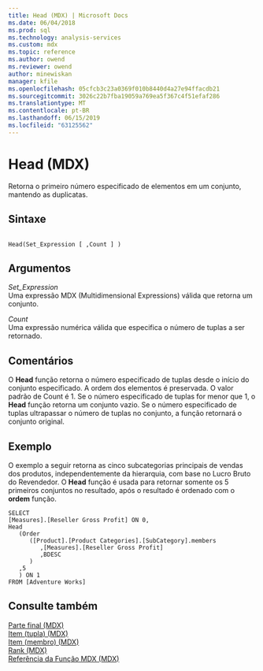 ```yaml
---
title: Head (MDX) | Microsoft Docs
ms.date: 06/04/2018
ms.prod: sql
ms.technology: analysis-services
ms.custom: mdx
ms.topic: reference
ms.author: owend
ms.reviewer: owend
author: minewiskan
manager: kfile
ms.openlocfilehash: 05cfcb3c23a0369f010b8440d4a27e94ffacdb21
ms.sourcegitcommit: 3026c22b7fba19059a769ea5f367c4f51efaf286
ms.translationtype: MT
ms.contentlocale: pt-BR
ms.lasthandoff: 06/15/2019
ms.locfileid: "63125562"
---
```

# <a name="head-mdx"></a>Head (MDX)


  Retorna o primeiro número especificado de elementos em um conjunto, mantendo as duplicatas.  
  
## <a name="syntax"></a>Sintaxe  
  
```  
  
Head(Set_Expression [ ,Count ] )  
```  
  
## <a name="arguments"></a>Argumentos  
 *Set_Expression*  
 Uma expressão MDX (Multidimensional Expressions) válida que retorna um conjunto.  
  
 *Count*  
 Uma expressão numérica válida que especifica o número de tuplas a ser retornado.  
  
## <a name="remarks"></a>Comentários  
 O **Head** função retorna o número especificado de tuplas desde o início do conjunto especificado. A ordem dos elementos é preservada. O valor padrão de Count é 1. Se o número especificado de tuplas for menor que 1, o **Head** função retorna um conjunto vazio. Se o número especificado de tuplas ultrapassar o número de tuplas no conjunto, a função retornará o conjunto original.  
  
## <a name="example"></a>Exemplo  
 O exemplo a seguir retorna as cinco subcategorias principais de vendas dos produtos, independentemente da hierarquia, com base no Lucro Bruto do Revendedor. O **Head** função é usada para retornar somente os 5 primeiros conjuntos no resultado, após o resultado é ordenado com o **ordem** função.  
  
```  
SELECT   
[Measures].[Reseller Gross Profit] ON 0,  
Head  
   (Order   
      ([Product].[Product Categories].[SubCategory].members  
         ,[Measures].[Reseller Gross Profit]  
         ,BDESC  
      )  
   ,5  
   ) ON 1  
FROM [Adventure Works]  
```  
  
## <a name="see-also"></a>Consulte também  
 [Parte final &#40;MDX&#41;](../mdx/tail-mdx.md)   
 [Item &#40;tupla&#41; &#40;MDX&#41;](../mdx/item-tuple-mdx.md)   
 [Item &#40;membro&#41; &#40;MDX&#41;](../mdx/item-member-mdx.md)   
 [Rank &#40;MDX&#41;](../mdx/rank-mdx.md)   
 [Referência da Função MDX &#40;MDX&#41;](../mdx/mdx-function-reference-mdx.md)  
  
  
